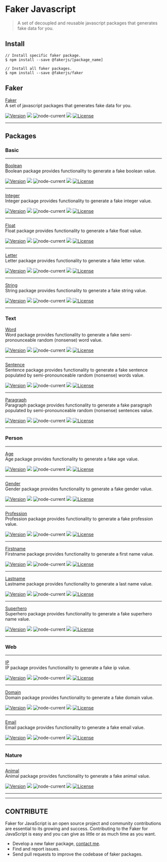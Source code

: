 # Faker Javascript
> A set of decoupled and reusable javascript packages that generates fake data for you.

## Install

```
// Install specific faker package.
$ npm install --save @fakerjs/[package_name]

// Install all faker packages.
$ npm install --save @fakerjs/faker
```

## Faker

[Faker](https://github.com/faker-javascript/faker)  
A set of javascript packages that generates fake data for you.
 
<a href="https://github.com/faker-javascript/faker/releases"><img alt="Version" src="https://img.shields.io/github/release/faker-javascript/faker.svg?label=version&color=green"></a> <img src="https://img.shields.io/npm/dt/@fakerjs/faker"> <img alt="node-current" src="https://img.shields.io/node/v/@fakerjs/faker"> <a href="https://github.com/faker-javascript/faker/actions/workflows/ci.yml"><img src="https://github.com/faker-javascript/faker/actions/workflows/ci.yml/badge.svg"></a> <a href="https://github.com/faker-javascript/faker"><img src="https://img.shields.io/badge/license-MIT-blue.svg?color=green" alt="License"></a><hr>


## Packages

### Basic
<hr>

[Boolean](https://github.com/faker-javascript/boolean)  
Boolean package provides functionality to generate a fake boolean value. 
 
<a href="https://github.com/faker-javascript/boolean/releases"><img alt="Version" src="https://img.shields.io/github/release/faker-javascript/boolean.svg?label=version&color=green"></a> <img src="https://img.shields.io/npm/dt/@fakerjs/boolean"> <img alt="node-current" src="https://img.shields.io/node/v/@fakerjs/boolean"> <a href="https://github.com/faker-javascript/boolean/actions/workflows/ci.yml"><img src="https://github.com/faker-javascript/boolean/actions/workflows/ci.yml/badge.svg"></a> <a href="https://github.com/faker-javascript/boolean"><img src="https://img.shields.io/badge/license-MIT-blue.svg?color=green" alt="License"></a><hr>

[Integer](https://github.com/faker-javascript/integer)  
Integer package provides functionality to generate a fake integer value. 
 
<a href="https://github.com/faker-javascript/integer/releases"><img alt="Version" src="https://img.shields.io/github/release/faker-javascript/integer.svg?label=version&color=green"></a> <img src="https://img.shields.io/npm/dt/@fakerjs/integer"> <img alt="node-current" src="https://img.shields.io/node/v/@fakerjs/integer"> <a href="https://github.com/faker-javascript/integer/actions/workflows/ci.yml"><img src="https://github.com/faker-javascript/integer/actions/workflows/ci.yml/badge.svg"></a> <a href="https://github.com/faker-javascript/integer"><img src="https://img.shields.io/badge/license-MIT-blue.svg?color=green" alt="License"></a><hr>

[Float](https://github.com/faker-javascript/float)  
Float package provides functionality to generate a fake float value. 
 
<a href="https://github.com/faker-javascript/float/releases"><img alt="Version" src="https://img.shields.io/github/release/faker-javascript/float.svg?label=version&color=green"></a> <img src="https://img.shields.io/npm/dt/@fakerjs/float"> <img alt="node-current" src="https://img.shields.io/node/v/@fakerjs/float"> <a href="https://github.com/faker-javascript/float/actions/workflows/ci.yml"><img src="https://github.com/faker-javascript/float/actions/workflows/ci.yml/badge.svg"></a> <a href="https://github.com/faker-javascript/float"><img src="https://img.shields.io/badge/license-MIT-blue.svg?color=green" alt="License"></a><hr>

[Letter](https://github.com/faker-javascript/letter)  
Letter package provides functionality to generate a fake letter value. 
 
<a href="https://github.com/faker-javascript/letter/releases"><img alt="Version" src="https://img.shields.io/github/release/faker-javascript/letter.svg?label=version&color=green"></a> <img src="https://img.shields.io/npm/dt/@fakerjs/letter"> <img alt="node-current" src="https://img.shields.io/node/v/@fakerjs/letter"> <a href="https://github.com/faker-javascript/letter/actions/workflows/ci.yml"><img src="https://github.com/faker-javascript/letter/actions/workflows/ci.yml/badge.svg"></a> <a href="https://github.com/faker-javascript/letter"><img src="https://img.shields.io/badge/license-MIT-blue.svg?color=green" alt="License"></a><hr>

[String](https://github.com/faker-javascript/string)  
String package provides functionality to generate a fake string value. 
 
<a href="https://github.com/faker-javascript/string/releases"><img alt="Version" src="https://img.shields.io/github/release/faker-javascript/string.svg?label=version&color=green"></a> <img src="https://img.shields.io/npm/dt/@fakerjs/string"> <img alt="node-current" src="https://img.shields.io/node/v/@fakerjs/string"> <a href="https://github.com/faker-javascript/string/actions/workflows/ci.yml"><img src="https://github.com/faker-javascript/string/actions/workflows/ci.yml/badge.svg"></a> <a href="https://github.com/faker-javascript/string"><img src="https://img.shields.io/badge/license-MIT-blue.svg?color=green" alt="License"></a><hr>

### Text

[Word](https://github.com/faker-javascript/word)  
Word package provides functionality to generate a fake semi-pronounceable random (nonsense) word value.
 
<a href="https://github.com/faker-javascript/word/releases"><img alt="Version" src="https://img.shields.io/github/release/faker-javascript/word.svg?label=version&color=green"></a> <img src="https://img.shields.io/npm/dt/@fakerjs/word"> <img alt="node-current" src="https://img.shields.io/node/v/@fakerjs/word"> <a href="https://github.com/faker-javascript/word/actions/workflows/ci.yml"><img src="https://github.com/faker-javascript/word/actions/workflows/ci.yml/badge.svg"></a> <a href="https://github.com/faker-javascript/word"><img src="https://img.shields.io/badge/license-MIT-blue.svg?color=green" alt="License"></a><hr>

[Sentence](https://github.com/faker-javascript/sentence)  
Sentence package provides functionality to generate a fake sentence populated by semi-pronounceable random (nonsense) words value.
 
<a href="https://github.com/faker-javascript/sentence/releases"><img alt="Version" src="https://img.shields.io/github/release/faker-javascript/sentence.svg?label=version&color=green"></a> <img src="https://img.shields.io/npm/dt/@fakerjs/sentence"> <img alt="node-current" src="https://img.shields.io/node/v/@fakerjs/sentence"> <a href="https://github.com/faker-javascript/sentence/actions/workflows/ci.yml"><img src="https://github.com/faker-javascript/sentence/actions/workflows/ci.yml/badge.svg"></a> <a href="https://github.com/faker-javascript/sentence"><img src="https://img.shields.io/badge/license-MIT-blue.svg?color=green" alt="License"></a><hr>

[Paragraph](https://github.com/faker-javascript/paragraph)  
Paragraph package provides functionality to generate a fake paragraph populated by semi-pronounceable random (nonsense) sentences value.
 
<a href="https://github.com/faker-javascript/paragraph/releases"><img alt="Version" src="https://img.shields.io/github/release/faker-javascript/paragraph.svg?label=version&color=green"></a> <img src="https://img.shields.io/npm/dt/@fakerjs/paragraph"> <img alt="node-current" src="https://img.shields.io/node/v/@fakerjs/paragraph"> <a href="https://github.com/faker-javascript/paragraph/actions/workflows/ci.yml"><img src="https://github.com/faker-javascript/paragraph/actions/workflows/ci.yml/badge.svg"></a> <a href="https://github.com/faker-javascript/paragraph"><img src="https://img.shields.io/badge/license-MIT-blue.svg?color=green" alt="License"></a><hr>

### Person
<hr>

[Age](https://github.com/faker-javascript/age)  
Age package provides functionality to generate a fake age value. 
 
<a href="https://github.com/faker-javascript/age/releases"><img alt="Version" src="https://img.shields.io/github/release/faker-javascript/age.svg?label=version&color=green"></a> <img src="https://img.shields.io/npm/dt/@fakerjs/age"> <img alt="node-current" src="https://img.shields.io/node/v/@fakerjs/age"> <a href="https://github.com/faker-javascript/age/actions/workflows/ci.yml"><img src="https://github.com/faker-javascript/age/actions/workflows/ci.yml/badge.svg"></a> <a href="https://github.com/faker-javascript/age"><img src="https://img.shields.io/badge/license-MIT-blue.svg?color=green" alt="License"></a><hr>

[Gender](https://github.com/faker-javascript/gender)  
Gender package provides functionality to generate a fake gender value. 
 
<a href="https://github.com/faker-javascript/gender/releases"><img alt="Version" src="https://img.shields.io/github/release/faker-javascript/gender.svg?label=version&color=green"></a> <img src="https://img.shields.io/npm/dt/@fakerjs/gender"> <img alt="node-current" src="https://img.shields.io/node/v/@fakerjs/gender"> <a href="https://github.com/faker-javascript/gender/actions/workflows/ci.yml"><img src="https://github.com/faker-javascript/gender/actions/workflows/ci.yml/badge.svg"></a> <a href="https://github.com/faker-javascript/gender"><img src="https://img.shields.io/badge/license-MIT-blue.svg?color=green" alt="License"></a><hr>

[Profession](https://github.com/faker-javascript/profession)  
Profession package provides functionality to generate a fake profession value. 
 
<a href="https://github.com/faker-javascript/profession/releases"><img alt="Version" src="https://img.shields.io/github/release/faker-javascript/profession.svg?label=version&color=green"></a> <img src="https://img.shields.io/npm/dt/@fakerjs/profession"> <img alt="node-current" src="https://img.shields.io/node/v/@fakerjs/profession"> <a href="https://github.com/faker-javascript/profession/actions/workflows/ci.yml"><img src="https://github.com/faker-javascript/profession/actions/workflows/ci.yml/badge.svg"></a> <a href="https://github.com/faker-javascript/profession"><img src="https://img.shields.io/badge/license-MIT-blue.svg?color=green" alt="License"></a><hr>

[Firstname](https://github.com/faker-javascript/firstname)  
Firstname package provides functionality to generate a first name value. 
 
<a href="https://github.com/faker-javascript/firstname/releases"><img alt="Version" src="https://img.shields.io/github/release/faker-javascript/firstname.svg?label=version&color=green"></a> <img src="https://img.shields.io/npm/dt/@fakerjs/firstname"> <img alt="node-current" src="https://img.shields.io/node/v/@fakerjs/firstname"> <a href="https://github.com/faker-javascript/firstname/actions/workflows/ci.yml"><img src="https://github.com/faker-javascript/firstname/actions/workflows/ci.yml/badge.svg"></a> <a href="https://github.com/faker-javascript/firstname"><img src="https://img.shields.io/badge/license-MIT-blue.svg?color=green" alt="License"></a><hr>

[Lastname](https://github.com/faker-javascript/firstname)  
Lastname package provides functionality to generate a last name value. 
 
<a href="https://github.com/faker-javascript/lastname/releases"><img alt="Version" src="https://img.shields.io/github/release/faker-javascript/lastname.svg?label=version&color=green"></a> <img src="https://img.shields.io/npm/dt/@fakerjs/lastname"> <img alt="node-current" src="https://img.shields.io/node/v/@fakerjs/lastname"> <a href="https://github.com/faker-javascript/lastname/actions/workflows/ci.yml"><img src="https://github.com/faker-javascript/lastname/actions/workflows/ci.yml/badge.svg"></a> <a href="https://github.com/faker-javascript/lastname"><img src="https://img.shields.io/badge/license-MIT-blue.svg?color=green" alt="License"></a><hr>

[Superhero](https://github.com/faker-javascript/superhero)  
Superhero package provides functionality to generate a fake superhero name value. 
 
<a href="https://github.com/faker-javascript/superhero/releases"><img alt="Version" src="https://img.shields.io/github/release/faker-javascript/superhero.svg?label=version&color=green"></a> <img src="https://img.shields.io/npm/dt/@fakerjs/superhero"> <img alt="node-current" src="https://img.shields.io/node/v/@fakerjs/superhero"> <a href="https://github.com/faker-javascript/superhero/actions/workflows/ci.yml"><img src="https://github.com/faker-javascript/superhero/actions/workflows/ci.yml/badge.svg"></a> <a href="https://github.com/faker-javascript/superhero"><img src="https://img.shields.io/badge/license-MIT-blue.svg?color=green" alt="License"></a><hr>

### Web
<hr>

[IP](https://github.com/faker-javascript/ip)  
IP package provides functionality to generate a fake ip value. 
 
<a href="https://github.com/faker-javascript/ip/releases"><img alt="Version" src="https://img.shields.io/github/release/faker-javascript/ip.svg?label=version&color=green"></a> <img src="https://img.shields.io/npm/dt/@fakerjs/ip"> <img alt="node-current" src="https://img.shields.io/node/v/@fakerjs/ip"> <a href="https://github.com/faker-javascript/ip/actions/workflows/ci.yml"><img src="https://github.com/faker-javascript/ip/actions/workflows/ci.yml/badge.svg"></a> <a href="https://github.com/faker-javascript/ip"><img src="https://img.shields.io/badge/license-MIT-blue.svg?color=green" alt="License"></a><hr>

[Domain](https://github.com/faker-javascript/domain)  
Domain package provides functionality to generate a fake domain value. 
 
<a href="https://github.com/faker-javascript/domain/releases"><img alt="Version" src="https://img.shields.io/github/release/faker-javascript/domain.svg?label=version&color=green"></a> <img src="https://img.shields.io/npm/dt/@fakerjs/domain"> <img alt="node-current" src="https://img.shields.io/node/v/@fakerjs/domain"> <a href="https://github.com/faker-javascript/domain/actions/workflows/ci.yml"><img src="https://github.com/faker-javascript/domain/actions/workflows/ci.yml/badge.svg"></a> <a href="https://github.com/faker-javascript/domain"><img src="https://img.shields.io/badge/license-MIT-blue.svg?color=green" alt="License"></a><hr>

[Email](https://github.com/faker-javascript/domain)  
Email package provides functionality to generate a fake email value. 
 
<a href="https://github.com/faker-javascript/email/releases"><img alt="Version" src="https://img.shields.io/github/release/faker-javascript/email.svg?label=version&color=green"></a> <img src="https://img.shields.io/npm/dt/@fakerjs/email"> <img alt="node-current" src="https://img.shields.io/node/v/@fakerjs/email"> <a href="https://github.com/faker-javascript/email/actions/workflows/ci.yml"><img src="https://github.com/faker-javascript/email/actions/workflows/ci.yml/badge.svg"></a> <a href="https://github.com/faker-javascript/email"><img src="https://img.shields.io/badge/license-MIT-blue.svg?color=green" alt="License"></a><hr>


### Nature
<hr>

[Animal](https://github.com/faker-javascript/animal)  
Animal package provides functionality to generate a fake animal value. 
 
<a href="https://github.com/faker-javascript/animal/releases"><img alt="Version" src="https://img.shields.io/github/release/faker-javascript/animal.svg?label=version&color=green"></a> <img src="https://img.shields.io/npm/dt/@fakerjs/animal"> <img alt="node-current" src="https://img.shields.io/node/v/@fakerjs/animal"> <a href="https://github.com/faker-javascript/animal/actions/workflows/ci.yml"><img src="https://github.com/faker-javascript/animal/actions/workflows/ci.yml/badge.svg"></a> <a href="https://github.com/faker-javascript/animal"><img src="https://img.shields.io/badge/license-MIT-blue.svg?color=green" alt="License"></a><hr>

<hr>

## CONTRIBUTE
Faker for JavaScript is an open source project and community contributions are essential to its growing and success. Contributing to the Faker for JavaScript is easy and you can give as little or as much time as you want.

* Develop a new faker package, [contact me](https://twitter.com/AwilumIT).
* Find and report issues.
* Send pull requests to improve the codebase of faker packages.

